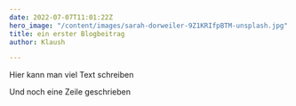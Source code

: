 ```yaml
---
date: 2022-07-07T11:01:22Z
hero_image: "/content/images/sarah-dorweiler-9Z1KRIfpBTM-unsplash.jpg"
title: ein erster Blogbeitrag
author: Klaush

---
```

Hier kann man viel Text schreiben

Und noch eine Zeile geschrieben